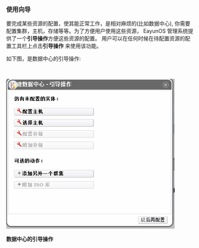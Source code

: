 ### 使用向导

要完成某些资源的配置，使其能正常工作，是相对麻烦的(比如数据中心),
你需要配置集群，主机，存储等等。为了方便用户使用这些资源， EayunOS
管理系统提供了一个**引导操作**方便这些资源的配置。
用户可以在任何时候在待配置资源的配置工具栏上点击**引导操作**
来使用该功能。

如下图，是数据中心的引导操作:

⁠

![数据中心的引导操作](images/basic-guide-me.png)

**数据中心的引导操作**
